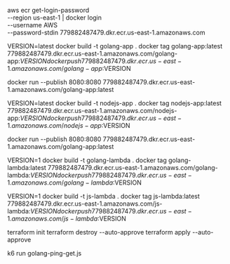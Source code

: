 
aws ecr get-login-password \
        --region us-east-1 | docker login \
        --username AWS \
        --password-stdin 779882487479.dkr.ecr.us-east-1.amazonaws.com

VERSION=latest
docker build -t golang-app .
docker tag golang-app:latest 779882487479.dkr.ecr.us-east-1.amazonaws.com/golang-app:$VERSION
docker push 779882487479.dkr.ecr.us-east-1.amazonaws.com/golang-app:$VERSION

docker run --publish 8080:8080 779882487479.dkr.ecr.us-east-1.amazonaws.com/golang-app:latest

VERSION=latest
docker build -t nodejs-app .
docker tag nodejs-app:latest 779882487479.dkr.ecr.us-east-1.amazonaws.com/nodejs-app:$VERSION
docker push 779882487479.dkr.ecr.us-east-1.amazonaws.com/nodejs-app:$VERSION

docker run --publish 8080:8080 779882487479.dkr.ecr.us-east-1.amazonaws.com/golang-app:latest


VERSION=1
docker build -t golang-lambda .
docker tag  golang-lambda:latest 779882487479.dkr.ecr.us-east-1.amazonaws.com/golang-lambda:$VERSION
docker push 779882487479.dkr.ecr.us-east-1.amazonaws.com/golang-lambda:$VERSION

VERSION=1
docker build -t js-lambda .
docker tag js-lambda:latest 779882487479.dkr.ecr.us-east-1.amazonaws.com/js-lambda:$VERSION
docker push 779882487479.dkr.ecr.us-east-1.amazonaws.com/js-lambda:$VERSION

terraform init
terraform destroy --auto-approve
terraform apply --auto-approve

k6 run golang-ping-get.js
